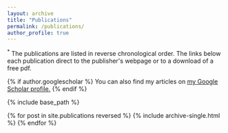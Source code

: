 ```yaml
---
layout: archive
title: "Publications"
permalink: /publications/
author_profile: true
---
```


<sup>*</sup> The publications are listed in reverse chronological order. The links below each publication direct to the publisher's webpage or to a download of a free pdf.

{% if author.googlescholar %}
  You can also find my articles on <u><a href="{{author.googlescholar}}">my Google Scholar profile</a>.</u>
{% endif %}

{% include base_path %}

{% for post in site.publications reversed %}
  {% include archive-single.html %}
{% endfor %}

